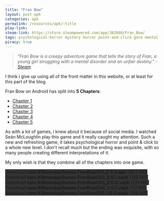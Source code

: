 ```yaml
---
title: "Fran Bow"
layout: post-apk
categories: apk
permalink: /resources/apk/:title
play-link: 
steam-link: https://store.steampowered.com/app/362680/Fran_Bow/
tags: psychological-horror mystery horror point-and-click gore mental
piracy: true
---
```


> _"Fran Bow is a creepy adventure game that tells the story of Fran, a young girl struggling with a mental disorder and an unfair destiny." - <a href="https://store.steampowered.com/app/362680/Fran_Bow/" target="_blank">Steam</a>_

I think i give up using all of the front matter in this website, or at least for this part of the blog.

Fran Bow on Android has split into **5 Chapters**:
* <a href="https://play.google.com/store/apps/details?id=com.KillmondayGames.FranBowCh1" target="_blank">Chapter 1</a>
* <a href="https://play.google.com/store/apps/details?id=com.KillmondayGames.FranBowCh2" target="_blank">Chapter 2</a>
* <a href="https://play.google.com/store/apps/details?id=com.KillmondayGames.FranBowCh3" target="_blank">Chapter 3</a>
* <a href="https://play.google.com/store/apps/details?id=com.KillmondayGames.FranBowCh4" target="_blank">Chapter 4</a>
* <a href="https://play.google.com/store/apps/details?id=com.KillmondayGames.FranBowCh5" target="_blank">Chapter 5</a>

As with a lot of games, i knew about it because of social media. I watched Seán McLoughlin play this game and it really caught my attention. Such a new and refreshing game, it takes psychological horror and point & click to a whole new level. I don't recall much but the ending was exquisite, with so many people creating different interpretations of it.

My only wish is that they combine all of the chapters into one game.

<div class="text-center">
    <a class="btn btn-dark btn-block w-100" onclick='apk("com.KillmondayGames.FranBowCh1_2.0.3.apk")' style="text-decoration: none; background-color: #333;"> Download <b>com.KillmondayGames.FranBowCh1_2.0.3.apk</b> (96.2 MB)</a><br>
    <a class="btn btn-dark btn-block w-100" onclick='apk("com.KillmondayGames.FranBowCh2_2.0.1.xapk")' style="text-decoration: none; background-color: #333;"> Download <b>com.KillmondayGames.FranBowCh2_2.0.1.xapk</b> (148 MB)</a><br>
    <a class="btn btn-dark btn-block w-100" onclick='apk("com.KillmondayGames.FranBowCh3_2.0.2.xapk")' style="text-decoration: none; background-color: #333;"> Download <b>com.KillmondayGames.FranBowCh3_2.0.2.xapk</b> (221 MB)</a><br>
    <a class="btn btn-dark btn-block w-100" onclick='apk("com.KillmondayGames.FranBowCh4_2.0.1.xapk")' style="text-decoration: none; background-color: #333;"> Download <b>com.KillmondayGames.FranBowCh4_2.0.1.xapk</b> (117 MB)</a><br>
    <a class="btn btn-dark btn-block w-100" onclick='apk("com.KillmondayGames.FranBowCh5_1.0.0.xapk")' style="text-decoration: none; background-color: #333;"> Download <b>com.KillmondayGames.FranBowCh5_1.0.0.xapk</b> (149 MB)</a><br>
    
</div>
